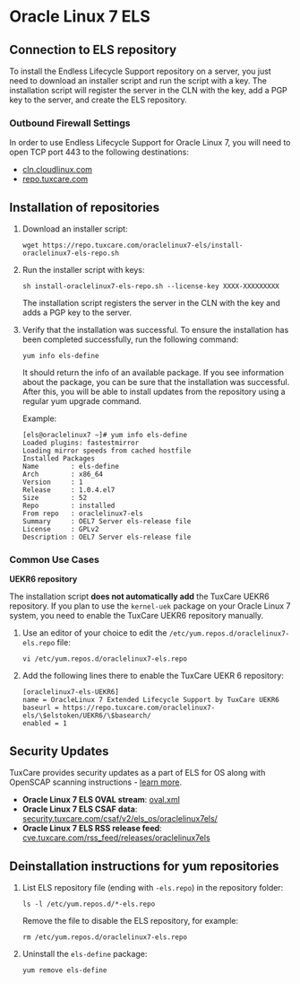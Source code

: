 # Oracle Linux 7 ELS

## Connection to ELS repository

To install the Endless Lifecycle Support repository on a server, you just need to download an installer script and run the script with a key. The installation script will register the server in the CLN with the key, add a PGP key to the server, and create the ELS repository.

### Outbound Firewall Settings

In order to use Endless Lifecycle Support for Oracle Linux 7, you will need to open TCP port 443 to the following destinations:

* [cln.cloudlinux.com](http://cln.cloudlinux.com)
* [repo.tuxcare.com](http://repo.tuxcare.com)

## Installation of repositories

1. Download an installer script:
   
   <CodeWithCopy>

   ```
   wget https://repo.tuxcare.com/oraclelinux7-els/install-oraclelinux7-els-repo.sh
   ```
   
   </CodeWithCopy>

2. Run the installer script with keys:
   
   <CodeWithCopy>

   ```
   sh install-oraclelinux7-els-repo.sh --license-key XXXX-XXXXXXXXX
   ```

   </CodeWithCopy>

   The installation script registers the server in the CLN with the key and adds a PGP key to the server.

3. Verify that the installation was successful. To ensure the installation has been completed successfully, run the following command:
   
   <CodeWithCopy>

   ```
   yum info els-define
   ```

   </CodeWithCopy>

   It should return the info of an available package. If you see information about the package, you can be sure that the installation was successful.
   After this, you will be able to install updates from the repository using a regular yum upgrade command.

   Example:

   ```
   [els@oraclelinux7 ~]# yum info els-define
   Loaded plugins: fastestmirror
   Loading mirror speeds from cached hostfile
   Installed Packages
   Name        : els-define
   Arch        : x86_64
   Version     : 1
   Release     : 1.0.4.el7
   Size        : 52
   Repo        : installed
   From repo   : oraclelinux7-els
   Summary     : OEL7 Server els-release file
   License     : GPLv2
   Description : OEL7 Server els-release file
   ```

### Common Use Cases

**UEKR6 repository**

The installation script **does not automatically add** the TuxCare UEKR6 repository. If you plan to use the `kernel-uek` package on your Oracle Linux 7 system, you need to enable the TuxCare UEKR6 repository manually.

1. Use an editor of your choice to edit the `/etc/yum.repos.d/oraclelinux7-els.repo` file:

   <CodeWithCopy>

   ```
   vi /etc/yum.repos.d/oraclelinux7-els.repo
   ```

   </CodeWithCopy>

2. Add the following lines there to enable the TuxCare UEKR 6 repository:
   
   <CodeWithCopy>

   ```
   [oraclelinux7-els-UEKR6]
   name = OracleLinux 7 Extended Lifecycle Support by TuxCare UEKR6
   baseurl = https://repo.tuxcare.com/oraclelinux7-els/\$elstoken/UEKR6/\$basearch/
   enabled = 1
   ```

   </CodeWithCopy>

## Security Updates

TuxCare provides security updates as a part of ELS for OS along with OpenSCAP scanning instructions - [learn more](./security-updates).

* **Oracle Linux 7 ELS OVAL stream**: [oval.xml](https://security.tuxcare.com/oval/els_os/oraclelinux7els/oval.xml)
* **Oracle Linux 7 ELS CSAF data**: [security.tuxcare.com/csaf/v2/els_os/oraclelinux7els/](https://security.tuxcare.com/csaf/v2/els_os/oraclelinux7els/)
* **Oracle Linux 7 ELS RSS release feed**: [cve.tuxcare.com/rss_feed/releases/oraclelinux7els](https://cve.tuxcare.com/rss_feed/releases/oraclelinux7els)

## Deinstallation instructions for yum repositories

1. List ELS repository file (ending with `-els.repo`) in the repository folder:

   <CodeWithCopy>

   ```
   ls -l /etc/yum.repos.d/*-els.repo
   ```

   </CodeWithCopy>

   Remove the file to disable the ELS repository, for example:

   <CodeWithCopy>

   ```
   rm /etc/yum.repos.d/oraclelinux7-els.repo
   ```

   </CodeWithCopy>

2. Uninstall the `els-define` package:

   <CodeWithCopy>

   ```
   yum remove els-define
   ```

   </CodeWithCopy>
